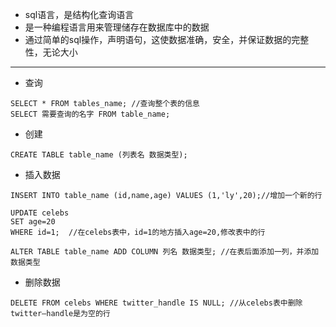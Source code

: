 * sql语言，是结构化查询语言
 * 是一种编程语言用来管理储存在数据库中的数据
 * 通过简单的sql操作，声明语句，这使数据准确，安全，并保证数据的完整性，无论大小

-------
* 查询
```
SELECT * FROM tables_name; //查询整个表的信息
SELECT 需要查询的名字 FROM table_name;
```
* 创建
```
CREATE TABLE table_name (列表名 数据类型);
```
* 插入数据
```
INSERT INTO table_name (id,name,age) VALUES (1,'ly',20);//增加一个新的行
```
```
UPDATE celebs
SET age=20
WHERE id=1;  //在celebs表中，id=1的地方插入age=20,修改表中的行
```
```
ALTER TABLE table_name ADD COLUMN 列名 数据类型; //在表后面添加一列，并添加数据类型
```
* 删除数据
```
DELETE FROM celebs WHERE twitter_handle IS NULL; //从celebs表中删除twitter—handle是为空的行
```


